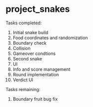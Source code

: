# project_snakes
Tasks completed:
1. Initial snake build
2. Food coordinates and randomization
3. Boundary check
4. Collision
5. Gameover condtions
6. Second snake
7. UI
8. Info and score management 
9. Round implementation
10. Verdict UI

Tasks remaining:
1. Boundary fruit bug fix
